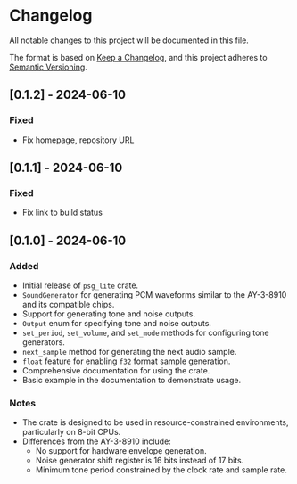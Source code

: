 # Changelog

All notable changes to this project will be documented in this file.

The format is based on [Keep a Changelog](https://keepachangelog.com/en/1.0.0/),
and this project adheres to [Semantic Versioning](https://semver.org/spec/v2.0.0.html).

## [0.1.2] - 2024-06-10
### Fixed
- Fix homepage, repository URL

## [0.1.1] - 2024-06-10
### Fixed
- Fix link to build status

## [0.1.0] - 2024-06-10
### Added
- Initial release of `psg_lite` crate.
- `SoundGenerator` for generating PCM waveforms similar to the AY-3-8910 and its compatible chips.
- Support for generating tone and noise outputs.
- `Output` enum for specifying tone and noise outputs.
- `set_period`, `set_volume`, and `set_mode` methods for configuring tone generators.
- `next_sample` method for generating the next audio sample.
- `float` feature for enabling `f32` format sample generation.
- Comprehensive documentation for using the crate.
- Basic example in the documentation to demonstrate usage.

### Notes
- The crate is designed to be used in resource-constrained environments, particularly on 8-bit CPUs.
- Differences from the AY-3-8910 include:
  - No support for hardware envelope generation.
  - Noise generator shift register is 16 bits instead of 17 bits.
  - Minimum tone period constrained by the clock rate and sample rate.

